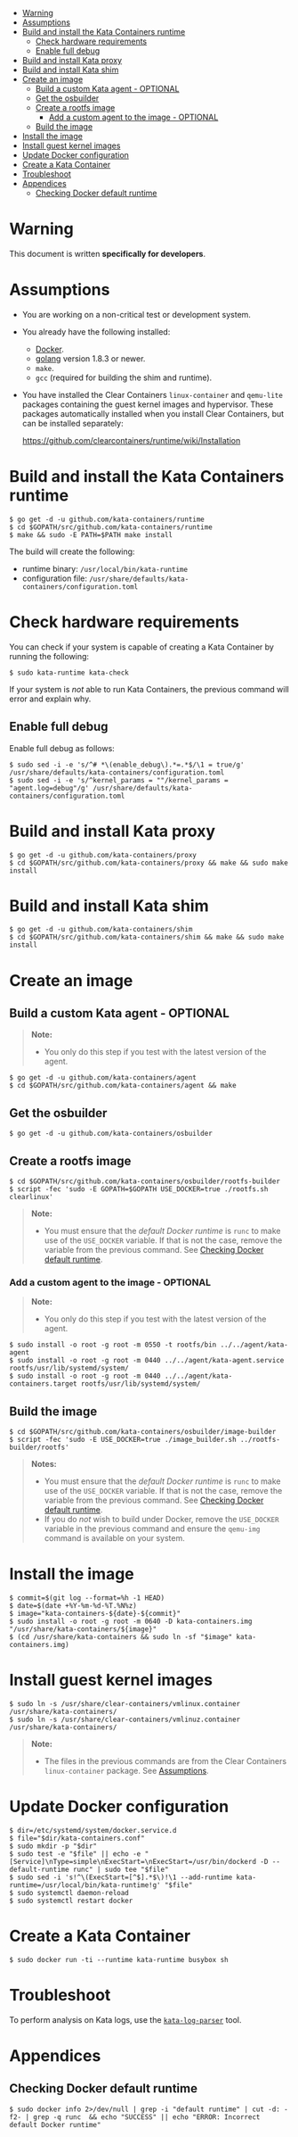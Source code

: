 * [Warning](#warning)
* [Assumptions](#assumptions)
* [Build and install the Kata Containers runtime](#build-and-install-the-kata-containers-runtime)
    * [Check hardware requirements](#check-hardware-requirements)
    * [Enable full debug](#enable-full-debug)
* [Build and install Kata proxy](#build-and-install-kata-proxy)
* [Build and install Kata shim](#build-and-install-kata-shim)
* [Create an image](#create-an-image)
    * [Build a custom Kata agent - OPTIONAL](#build-a-custom-kata-agent---optional)
    * [Get the osbuilder](#get-the-osbuilder)
    * [Create a rootfs image](#create-a-rootfs-image)
        * [Add a custom agent to the image - OPTIONAL](#add-a-custom-agent-to-the-image---optional)
    * [Build the image](#build-the-image)
* [Install the image](#install-the-image)
* [Install guest kernel images](#install-guest-kernel-images)
* [Update Docker configuration](#update-docker-configuration)
* [Create a Kata Container](#create-a-kata-container)
* [Troubleshoot](#troubleshoot)
* [Appendices](#appendices)
    * [Checking Docker default runtime](#checking-docker-default-runtime)

# Warning

This document is written **specifically for developers**.

# Assumptions

- You are working on a non-critical test or development system.
- You already have the following installed:
  - [Docker](https://www.docker.com/).
  - [golang](https://golang.org/dl) version 1.8.3 or newer.
  - `make`.
  - `gcc` (required for building the shim and runtime).

- You have installed the Clear Containers `linux-container` and `qemu-lite`
  packages containing the guest kernel images and hypervisor. These packages
  automatically installed when you install Clear Containers, but can be
  installed separately:

    https://github.com/clearcontainers/runtime/wiki/Installation

# Build and install the Kata Containers runtime

```
$ go get -d -u github.com/kata-containers/runtime
$ cd $GOPATH/src/github.com/kata-containers/runtime
$ make && sudo -E PATH=$PATH make install
```

The build will create the following:

- runtime binary: `/usr/local/bin/kata-runtime`
- configuration file: `/usr/share/defaults/kata-containers/configuration.toml`

# Check hardware requirements

You can check if your system is capable of creating a Kata Container by running the following:

```
$ sudo kata-runtime kata-check
```

If your system is *not* able to run Kata Containers, the previous command will error and explain why.

## Enable full debug

Enable full debug as follows:
```
$ sudo sed -i -e 's/^# *\(enable_debug\).*=.*$/\1 = true/g' /usr/share/defaults/kata-containers/configuration.toml
$ sudo sed -i -e 's/^kernel_params = ""/kernel_params = "agent.log=debug"/g' /usr/share/defaults/kata-containers/configuration.toml
```

# Build and install Kata proxy

```
$ go get -d -u github.com/kata-containers/proxy
$ cd $GOPATH/src/github.com/kata-containers/proxy && make && sudo make install
```

# Build and install Kata shim

```
$ go get -d -u github.com/kata-containers/shim
$ cd $GOPATH/src/github.com/kata-containers/shim && make && sudo make install
```

# Create an image

## Build a custom Kata agent - OPTIONAL

> **Note:**
>
> - You only do this step if you test with the latest version of the agent.

```
$ go get -d -u github.com/kata-containers/agent
$ cd $GOPATH/src/github.com/kata-containers/agent && make
```

## Get the osbuilder

```
$ go get -d -u github.com/kata-containers/osbuilder
```

## Create a rootfs image

```
$ cd $GOPATH/src/github.com/kata-containers/osbuilder/rootfs-builder
$ script -fec 'sudo -E GOPATH=$GOPATH USE_DOCKER=true ./rootfs.sh clearlinux'
```

> **Note:**
>
> - You must ensure that the *default Docker runtime* is `runc` to make use of
>   the `USE_DOCKER` variable. If that is not the case, remove the variable
>   from the previous command. See [Checking Docker default runtime](#checking-docker-default-runtime).

### Add a custom agent to the image - OPTIONAL

> **Note:**
>
> - You only do this step if you test with the latest version of the agent.

```
$ sudo install -o root -g root -m 0550 -t rootfs/bin ../../agent/kata-agent
$ sudo install -o root -g root -m 0440 ../../agent/kata-agent.service rootfs/usr/lib/systemd/system/
$ sudo install -o root -g root -m 0440 ../../agent/kata-containers.target rootfs/usr/lib/systemd/system/
```

## Build the image

```
$ cd $GOPATH/src/github.com/kata-containers/osbuilder/image-builder
$ script -fec 'sudo -E USE_DOCKER=true ./image_builder.sh ../rootfs-builder/rootfs'
```

> **Notes:**
> 
> - You must ensure that the *default Docker runtime* is `runc` to make use of
>   the `USE_DOCKER` variable. If that is not the case, remove the variable
>   from the previous command. See [Checking Docker default runtime](#checking-docker-default-runtime).
> - If you do *not* wish to build under Docker, remove the `USE_DOCKER`
>   variable in the previous command and ensure the `qemu-img` command is
>   available on your system.

# Install the image

```
$ commit=$(git log --format=%h -1 HEAD)
$ date=$(date +%Y-%m-%d-%T.%N%z)
$ image="kata-containers-${date}-${commit}"
$ sudo install -o root -g root -m 0640 -D kata-containers.img "/usr/share/kata-containers/${image}"
$ (cd /usr/share/kata-containers && sudo ln -sf "$image" kata-containers.img)
```

# Install guest kernel images

```
$ sudo ln -s /usr/share/clear-containers/vmlinux.container /usr/share/kata-containers/
$ sudo ln -s /usr/share/clear-containers/vmlinuz.container /usr/share/kata-containers/
```

> **Note:**
>
> - The files in the previous commands are from the Clear Containers
>   `linux-container` package. See [Assumptions](#assumptions).

# Update Docker configuration

```
$ dir=/etc/systemd/system/docker.service.d
$ file="$dir/kata-containers.conf"
$ sudo mkdir -p "$dir"
$ sudo test -e "$file" || echo -e "[Service]\nType=simple\nExecStart=\nExecStart=/usr/bin/dockerd -D --default-runtime runc" | sudo tee "$file"
$ sudo sed -i 's!^\(ExecStart=[^$].*$\)!\1 --add-runtime kata-runtime=/usr/local/bin/kata-runtime!g' "$file"
$ sudo systemctl daemon-reload
$ sudo systemctl restart docker
```

# Create a Kata Container

```
$ sudo docker run -ti --runtime kata-runtime busybox sh
```

# Troubleshoot

To perform analysis on Kata logs, use the
[`kata-log-parser`](https://github.com/kata-containers/tests/tree/master/cmd/log-parser)
tool.

# Appendices

## Checking Docker default runtime

```
$ sudo docker info 2>/dev/null | grep -i "default runtime" | cut -d: -f2- | grep -q runc  && echo "SUCCESS" || echo "ERROR: Incorrect default Docker runtime"
```

